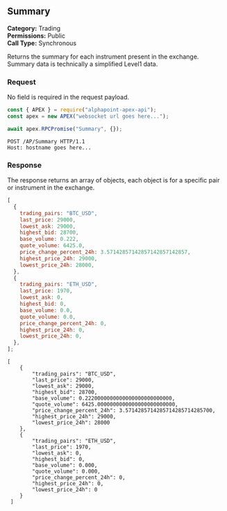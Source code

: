 ## Summary

**Category:** Trading<br />
**Permissions:** Public<br />
**Call Type:** Synchronous

Returns the summary for each instrument present in the exchange. Summary data is technically a simplified Level1 data.

### Request

No field is required in the request payload.

```javascript
const { APEX } = require("alphapoint-apex-api");
const apex = new APEX("websocket url goes here...");

await apex.RPCPromise("Summary", {});
```

```http
POST /AP/Summary HTTP/1.1
Host: hostname goes here...

```

### Response

The response returns an array of objects, each object is for a specific pair or instrument in the exchange.

```javascript
[
  {
    trading_pairs: "BTC_USD",
    last_price: 29000,
    lowest_ask: 29000,
    highest_bid: 28700,
    base_volume: 0.222,
    quote_volume: 6425.0,
    price_change_percent_24h: 3.57142857142857142857142857,
    highest_price_24h: 29000,
    lowest_price_24h: 28000,
  },
  {
    trading_pairs: "ETH_USD",
    last_price: 1970,
    lowest_ask: 0,
    highest_bid: 0,
    base_volume: 0.0,
    quote_volume: 0.0,
    price_change_percent_24h: 0,
    highest_price_24h: 0,
    lowest_price_24h: 0,
  },
];
```

```http
[
    {
        "trading_pairs": "BTC_USD",
        "last_price": 29000,
        "lowest_ask": 29000,
        "highest_bid": 28700,
        "base_volume": 0.2220000000000000000000000000,
        "quote_volume": 6425.0000000000000000000000000,
        "price_change_percent_24h": 3.5714285714285714285714285700,
        "highest_price_24h": 29000,
        "lowest_price_24h": 28000
    },
    {
        "trading_pairs": "ETH_USD",
        "last_price": 1970,
        "lowest_ask": 0,
        "highest_bid": 0,
        "base_volume": 0.000,
        "quote_volume": 0.000,
        "price_change_percent_24h": 0,
        "highest_price_24h": 0,
        "lowest_price_24h": 0
    }
 ]

```
